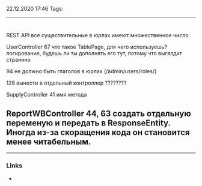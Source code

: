 22.12.2020  17:46
Tags: 
____

# 
REST API
все существительные в юрлах имеют множественное число.




UserController
67 что такое TablePage, для чего используешь?
логирование, будешь ли ты дополнять его тут, потому что выгялдит страннно

94 не должно быть глаголов в юрлах (/admin/users/roles/)

128 вынести в отдельный контроллер ????????

SupplyController
41 имя метода

ReportWBController
44, 63 создать отдельную переменую и передать в ResponseEntity. Иногда из-за скоращения кода он становится менее читабельным.
-
____
### Links 
- 